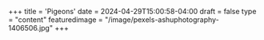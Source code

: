 +++
title = 'Pigeons'
date = 2024-04-29T15:00:58-04:00
draft = false
type = "content"
featuredimage = "/image/pexels-ashuphotography-1406506.jpg"
+++
